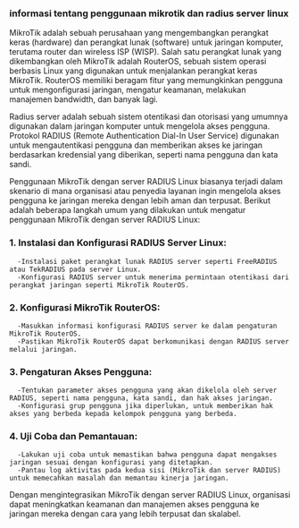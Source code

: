 ---
---
### informasi tentang penggunaan mikrotik dan radius server linux
MikroTik adalah sebuah perusahaan yang mengembangkan perangkat keras (hardware) dan perangkat lunak (software) untuk jaringan komputer, terutama router dan wireless ISP (WISP).
Salah satu perangkat lunak yang dikembangkan oleh MikroTik adalah RouterOS, sebuah sistem operasi berbasis Linux yang digunakan untuk menjalankan perangkat keras MikroTik. 
RouterOS memiliki beragam fitur yang memungkinkan pengguna untuk mengonfigurasi jaringan, mengatur keamanan, melakukan manajemen bandwidth, dan banyak lagi.

Radius server adalah sebuah sistem otentikasi dan otorisasi yang umumnya digunakan dalam jaringan komputer untuk mengelola akses pengguna.
Protokol RADIUS (Remote Authentication Dial-In User Service) digunakan untuk mengautentikasi pengguna dan memberikan akses ke jaringan berdasarkan kredensial yang diberikan, seperti nama pengguna dan kata sandi.

Penggunaan MikroTik dengan server RADIUS Linux biasanya terjadi dalam skenario di mana organisasi atau penyedia layanan ingin mengelola akses pengguna ke jaringan mereka dengan lebih aman dan terpusat.
Berikut adalah beberapa langkah umum yang dilakukan untuk mengatur penggunaan MikroTik dengan server RADIUS Linux:

### 1. Instalasi dan Konfigurasi RADIUS Server Linux:

      -Instalasi paket perangkat lunak RADIUS server seperti FreeRADIUS atau TekRADIUS pada server Linux.
      -Konfigurasi RADIUS server untuk menerima permintaan otentikasi dari perangkat jaringan seperti MikroTik RouterOS.
### 2. Konfigurasi MikroTik RouterOS:

      -Masukkan informasi konfigurasi RADIUS server ke dalam pengaturan MikroTik RouterOS.
      -Pastikan MikroTik RouterOS dapat berkomunikasi dengan RADIUS server melalui jaringan.
### 3. Pengaturan Akses Pengguna:

      -Tentukan parameter akses pengguna yang akan dikelola oleh server RADIUS, seperti nama pengguna, kata sandi, dan hak akses jaringan.
      -Konfigurasi grup pengguna jika diperlukan, untuk memberikan hak akses yang berbeda kepada kelompok pengguna yang berbeda.
### 4. Uji Coba dan Pemantauan:

      -Lakukan uji coba untuk memastikan bahwa pengguna dapat mengakses jaringan sesuai dengan konfigurasi yang ditetapkan.
      -Pantau log aktivitas pada kedua sisi (MikroTik dan server RADIUS) untuk memecahkan masalah dan memantau kinerja jaringan.
      
Dengan mengintegrasikan MikroTik dengan server RADIUS Linux, organisasi dapat meningkatkan keamanan dan manajemen akses pengguna ke jaringan mereka dengan cara yang lebih terpusat dan skalabel.
